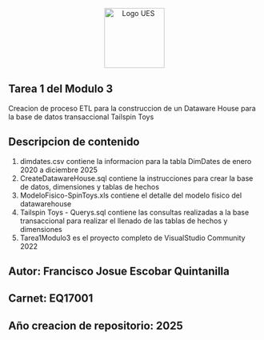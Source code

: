 <p align="center">
  <img src="https://genero.ues.edu.sv/wp-content/uploads/sites/48/2024/02/Logo-UES-2.png" width="120" alt="Logo UES" />
</p>

## Tarea 1 del Modulo 3
Creacion de proceso ETL para la construccion de un Dataware House para la base de datos transaccional Tailspin Toys

## Descripcion de contenido
1. dimdates.csv contiene la informacion para la tabla DimDates de enero 2020 a diciembre 2025
2. CreateDatawareHouse.sql contiene la instrucciones para crear la base de datos, dimensiones y tablas de hechos
3. ModeloFisico-SpinToys.xls contiene el detalle del modelo fisico del datawarehouse
4. Tailspin Toys - Querys.sql contiene las consultas realizadas a la base transaccional para realizar el llenado de las tablas de hechos y dimensiones
5. Tarea1Modulo3 es el proyecto completo de VisualStudio Community 2022
## Autor: Francisco Josue Escobar Quintanilla
## Carnet: EQ17001
## Año creacion de repositorio: 2025